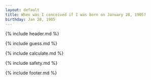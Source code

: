 ```yaml
---
layout: default
title: When was I conceived if I was born on January 28, 1905?
birthday: Jan 28, 1905
---
```


{% include header.md %}

{% include guess.md %}

{% include calculate.md %}

{% include safety.md %}

{% include footer.md %}



